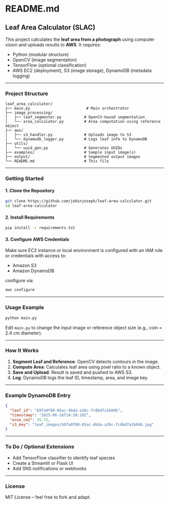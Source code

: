 # README.md

## Leaf Area Calculator (SLAC)

This project calculates the **leaf area from a photograph** using computer vision and uploads results to **AWS**. It requires:

- Python (modular structure)
- OpenCV (image segmentation)
- TensorFlow (optional classification)
- AWS EC2 (deployment), S3 (image storage), DynamoDB (metadata logging)

---

### Project Structure
```
leaf_area_calculator/
├── main.py                         # Main orchestrator
├── image_processing/
│   ├── leaf_segmenter.py          # OpenCV-based segmentation
│   └── area_calculator.py         # Area computation using reference object
├── aws/
│   ├── s3_handler.py              # Uploads image to S3
│   └── dynamodb_logger.py         # Logs leaf info to DynamoDB
├── utils/
│   └── uuid_gen.py                # Generates UUIDs
├── examples/                      # Sample input image(s)
├── output/                        # Segmented output images
└── README.md                      # This file
```

---

### Getting Started

#### 1. Clone the Repository
```bash
git clone https://github.com/jobinjoseph/leaf-area-calculator.git
cd leaf-area-calculator
```

#### 2. Install Requirements
```bash
pip install -r requirements.txt
```

#### 3. Configure AWS Credentials
Make sure EC2 instance or local environment is configured with an IAM role or credentials with access to:
- Amazon S3
- Amazon DynamoDB

configure via:
```bash
aws configure
```

---

### Usage Example
```python
python main.py
```
Edit `main.py` to change the input image or reference object size (e.g., coin = 2.4 cm diameter).

---

### How It Works
1. **Segment Leaf and Reference**: OpenCV detects contours in the image.
2. **Compute Area**: Calculates leaf area using pixel ratio to a known object.
3. **Save and Upload**: Result is saved and pushed to AWS S3.
4. **Log**: DynamoDB logs the leaf ID, timestamp, area, and image key.

---

### Example DynamoDB Entry
```json
{
  "leaf_id": "b9fa0f80-65ac-4bda-a26c-fc0bd7a1b04b",
  "timestamp": "2025-06-16T14:20:10Z",
  "area_cm2": 35.72,
  "s3_key": "leaf_images/b9fa0f80-65ac-4bda-a26c-fc0bd7a1b04b.jpg"
}
```

---

### To Do / Optional Extensions
- Add TensorFlow classifier to identify leaf species
- Create a Streamlit or Flask UI
- Add SNS notifications or webhooks

---

### License
MIT License – feel free to fork and adapt.
